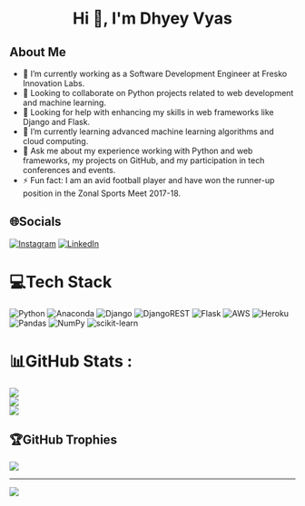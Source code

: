 <div align="center">
<h1 align="center"> Hi 👋, I'm Dhyey Vyas </h1>
</div>


## About Me
- 🔭 I’m currently working as a Software Development Engineer at Fresko Innovation Labs.
- 👯 Looking to collaborate on Python projects related to web development and machine learning.
- 🤝 Looking for help with enhancing my skills in web frameworks like Django and Flask.
- 🌱 I’m currently learning advanced machine learning algorithms and cloud computing.
- 💬 Ask me about my experience working with Python and web frameworks, my projects on GitHub, and my participation in tech conferences and events.
- ⚡ Fun fact: I am an avid football player and have won the runner-up position in the Zonal Sports Meet 2017-18.


## 🌐Socials
[![Instagram](https://img.shields.io/badge/Instagram-%23E4405F.svg?logo=Instagram&logoColor=white)](https://instagram.com/_the_eyyy_) [![LinkedIn](https://img.shields.io/badge/LinkedIn-%230077B5.svg?logo=linkedin&logoColor=white)](https://linkedin.com/in/dhyeyv) 

# 💻Tech Stack
![Python](https://img.shields.io/badge/python-3670A0?style=flat&logo=python&logoColor=ffdd54) ![Anaconda](https://img.shields.io/badge/Anaconda-%2344A833.svg?style=flat&logo=anaconda&logoColor=white) ![Django](https://img.shields.io/badge/django-%23092E20.svg?style=flat&logo=django&logoColor=white) ![DjangoREST](https://img.shields.io/badge/DJANGO-REST-ff1709?style=flat&logo=django&logoColor=white&color=ff1709&labelColor=gray) ![Flask](https://img.shields.io/badge/flask-%23000.svg?style=flat&logo=flask&logoColor=white) ![AWS](https://img.shields.io/badge/AWS-%23FF9900.svg?style=flat&logo=amazon-aws&logoColor=white) ![Heroku](https://img.shields.io/badge/heroku-%23430098.svg?style=flat&logo=heroku&logoColor=white) ![Pandas](https://img.shields.io/badge/pandas-%23150458.svg?style=flat&logo=pandas&logoColor=white) ![NumPy](https://img.shields.io/badge/numpy-%23013243.svg?style=flat&logo=numpy&logoColor=white) ![scikit-learn](https://img.shields.io/badge/scikit--learn-%23F7931E.svg?style=flat&logo=scikit-learn&logoColor=white)
# 📊GitHub Stats :
![](https://github-readme-stats.vercel.app/api?username=Dhyey17&theme=dark&hide_border=false&include_all_commits=false&count_private=false)<br/>
![](https://github-readme-streak-stats.herokuapp.com/?user=Dhyey17&theme=dark&hide_border=false)<br/>
![](https://github-readme-stats.vercel.app/api/top-langs/?username=Dhyey17&theme=dark&hide_border=false&include_all_commits=false&count_private=false&layout=compact)

## 🏆GitHub Trophies
![](https://github-trophies.vercel.app/?username=Dhyey17&theme=radical&no-frame=false&no-bg=false&margin-w=4)

---
[![](https://visitcount.itsvg.in/api?id=Dhyey17&icon=0&color=0)](https://visitcount.itsvg.in)


<!---
Dhyey17/Dhyey17 is a ✨ special ✨ repository because its `README.md` (this file) appears on your GitHub profile.
You can click the Preview link to take a look at your changes.
--->
